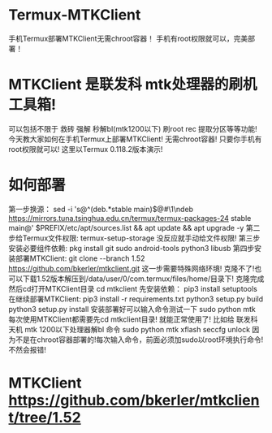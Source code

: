 # Termux-MTKClient
手机Termux部署MTKClient无需chroot容器！
手机有root权限就可以，完美部署！
# MTKClient 是联发科 mtk处理器的刷机工具箱!
可以包括不限于 救砖 强解 秒解bl(mtk1200以下) 刷root rec 提取分区等等功能!
今天教大家如何在手机Termux上部署MTKClient!
无需chroot容器! 只要你手机有root权限就可以!
这里以Termux 0.118.2版本演示!
# 如何部署
第一步换源：
sed -i 's@^\(deb.*stable main\)$@#\1\ndeb https://mirrors.tuna.tsinghua.edu.cn/termux/termux-packages-24 stable main@' $PREFIX/etc/apt/sources.list && apt update && apt upgrade -y
第二步给Termux文件权限:
termux-setup-storage
没反应就手动给文件权限!
第三步安装必要组件依赖:
pkg install git sudo android-tools python3 libusb
第四步安装部署MTKClient:
git clone --branch 1.52 https://github.com/bkerler/mtkclient.git 
这一步需要特殊网络环境!
克隆不了!也可以下载1.52版本解压到/data/user/0/com.termux/files/home/目录下!
克隆完成然后cd打开MTKClient目录
cd mtkclient
先安装依赖：
pip3 install setuptools
在继续部署MTKClient:
pip3 install -r requirements.txt
python3 setup.py build
python3 setup.py install
安装部署好可以输入命令测试一下
sudo python mtk
每次使用MTKClient都需要先cd mtkclient目录!
就能正常使用了!
比如给 联发科 天机 mtk 1200以下处理器解bl 命令
sudo python mtk xflash seccfg unlock
因为不是在chroot容器部署的!每次输入命令，前面必须加sudo以root环境执行命令!不然会报错!
# MTKClient https://github.com/bkerler/mtkclient/tree/1.52
